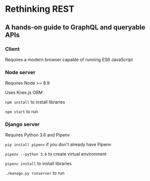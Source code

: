 # Rethinking REST
## A hands-on guide to GraphQL and queryable APIs

### Client
Requires a modern browser capable of running ES6 JavaScript

### Node server
Requires Node >= 8.9

Uses Knex.js ORM

`npm install` to install libraries

`npm start` to run

### Django server
Requires Python 3.6 and Pipenv

`pip install pipenv` if you don't already have Pipenv

`pipenv --python 3.6` to create virtual environment

`pipenv install` to install libraries

`./manage.py runserver` to run